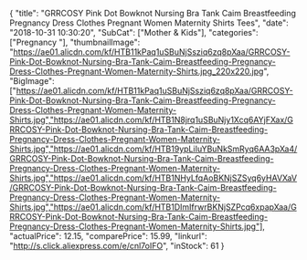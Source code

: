 {
	"title": "GRRCOSY Pink Dot Bowknot Nursing Bra Tank Caim Breastfeeding Pregnancy Dress Clothes Pregnant Women Maternity Shirts Tees",
	"date": "2018-10-31 10:30:20",
	"SubCat": ["Mother & Kids"],
	"categories": ["Pregnancy "],
	"thumbnailImage": "https://ae01.alicdn.com/kf/HTB11kPaq1uSBuNjSsziq6zq8pXaa/GRRCOSY-Pink-Dot-Bowknot-Nursing-Bra-Tank-Caim-Breastfeeding-Pregnancy-Dress-Clothes-Pregnant-Women-Maternity-Shirts.jpg_220x220.jpg",
	"BigImage": ["https://ae01.alicdn.com/kf/HTB11kPaq1uSBuNjSsziq6zq8pXaa/GRRCOSY-Pink-Dot-Bowknot-Nursing-Bra-Tank-Caim-Breastfeeding-Pregnancy-Dress-Clothes-Pregnant-Women-Maternity-Shirts.jpg","https://ae01.alicdn.com/kf/HTB1N8jrq1uSBuNjy1Xcq6AYjFXax/GRRCOSY-Pink-Dot-Bowknot-Nursing-Bra-Tank-Caim-Breastfeeding-Pregnancy-Dress-Clothes-Pregnant-Women-Maternity-Shirts.jpg","https://ae01.alicdn.com/kf/HTB19ypLiIuYBuNkSmRyq6AA3pXa4/GRRCOSY-Pink-Dot-Bowknot-Nursing-Bra-Tank-Caim-Breastfeeding-Pregnancy-Dress-Clothes-Pregnant-Women-Maternity-Shirts.jpg","https://ae01.alicdn.com/kf/HTB1NHyLfqAoBKNjSZSyq6yHAVXaV/GRRCOSY-Pink-Dot-Bowknot-Nursing-Bra-Tank-Caim-Breastfeeding-Pregnancy-Dress-Clothes-Pregnant-Women-Maternity-Shirts.jpg","https://ae01.alicdn.com/kf/HTB1DImIfrwrBKNjSZPcq6xpapXaa/GRRCOSY-Pink-Dot-Bowknot-Nursing-Bra-Tank-Caim-Breastfeeding-Pregnancy-Dress-Clothes-Pregnant-Women-Maternity-Shirts.jpg"],
	"actualPrice": 12.15,
	"comparePrice": 15.99,
	"linkurl": "http://s.click.aliexpress.com/e/cnl7oIFO",
	"inStock": 61
}
